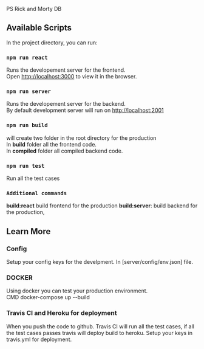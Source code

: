 PS Rick and Morty DB

## Available Scripts 

In the project directory, you can run:

### `npm run react`

Runs the developement server for the frontend.<br />
Open [http://localhost:3000](http://localhost:3000) to view it in the browser.

### `npm run server`

Runs the developement server for the backend.<br />
By default development server will run on [http://localhost:2001](http://localhost:2001)

### `npm run build`

will create two folder in the root directory for the production <br />
In **build** folder all the frontend code. <br />
In **compiled** folder all compiled backend code.


### `npm run test`
Run all the test cases

### `Additional commands`
**build:react** build frontend for the production
**build:server**: build backend for the production,

## Learn More

### Config 

Setup your config keys for the develpment. In [server/config/env.json] file.

### DOCKER

Using docker you can test your production environment. <br />
CMD docker-compose up --build

### Travis CI and Heroku for deployment

When you push the code to github. Travis CI will run all the test cases, if all the test cases passes travis will deploy build to heroku.
Setup your keys in travis.yml for deployment.

